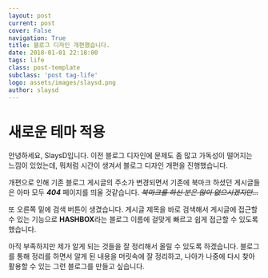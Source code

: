 ```yaml
---
layout: post
current: post
cover: False
navigation: True
title: 블로그 디자인 개편했습니다.
date: 2018-01-01 22:18:00
tags: life
class: post-template
subclass: 'post tag-life'
logo: assets/images/slaysd.png
author: slaysd
---
```

# 새로운 테마 적용
안녕하세요, SlaysD입니다. 이전 블로그 디자인에 문제도 좀 많고 가독성이 떨어지는 느낌이 있었는데, 뭐처럼 시간이 생겨서 블로그 디자인 개편을 진행했습니다.

개편으로 인해 기존 블로그 게시글의 주소가 변경되면서 기존에 북마크 하셨던 게시글들은 아마 모두 ***404*** 페이지를 띄울 것같습니다. *~~북마크를 하신 분은 많이 없으시겠지만...~~*

또 오른쪽 밑에 검색 버튼이 생겼습니다. 게시글 제목을 바로 검색해서 게시글에 접근할 수 있는 기능으로 **HASHBOX**라는 블로그 이름에 걸맞게 빠르고 쉽게 접근할 수 있도록 했습니다.

아직 부족하지만 제가 알게 되는 것들을 잘 정리해서 올릴 수 있도록 하겠습니다. 블로그를 통해 정리를 하면서 알게 된 내용을 머릿속에 잘 정리하고, 나아가 나중에 다시 찾아 활용할 수 있는 그런 블로그를 만들고 싶습니다.

